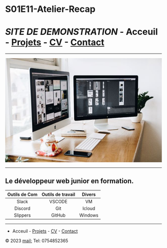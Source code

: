 # S01E11-Atelier-Recap

# *SITE DE DEMONSTRATION*  - Acceuil - [Projets](./Projets.md) - [CV](./CV.md) - [Contact](./Contact.md)
___

![Site de démonstration](./img/la_dev_2.jpg)
___
## Le développeur web junior en formation.

| Outils de Com | Outils de travail | Divers |
|:-------------:|:-----------------:|:------:|
|Slack|VSCODE|VM|
|Discord|Git|Icloud|
|Slippers|GitHub|Windows|

___



- Acceuil - [Projets](./Projets.md) - [CV](./CV.md) - [Contact](./Contact.md)

© 2023 [mail:](mailto:oume@tomail.fr) Tel: 0754852365

